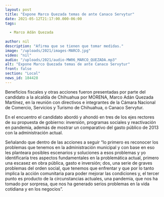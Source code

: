 ```yaml
---
layout: post
title: "Expone Marco Quezada temas de ante Canaco Servytur"
date: 2021-05-12T21:17:00.000-06:00
tags:
  
  - Marco Adán Quezada
  
author: nil
description: "Afirma que se tienen que tomar medidas."
image: "/uploads/2021/images-MARCO.jpg"
video: "nil"
audio: "/uploads/2021/audio-MW06_MARCO_QUEZADA.mp3"
alt: "Expone Marco Quezada temas de ante Canaco Servytur"
front: false
section: "Local"
news_id: 184428
---
```


Beneficios fiscales y otras acciones fueron presentadas por parte del candidato a la alcaldía de Chihuahua por MORENA, Marco Adán Quezada Martínez, en la reunión con directivos e integrantes de la Cámara Nacional de Comercio, Servicios y Turismo de Chihuahua, o Canaco Servytur. 

En el encuentro el candidato abordó y ahondó en tres de los ejes rectores de su propuesta de gobierno: inversión, programas sociales y reactivación en pandemia, además de mostrar un comparativo del gasto público de 2013 con la administración actual.

Señalando que dentro de las acciones a seguir “lo primero es reconocer los problemas que tenemos en la administración municipal y con base en eso les planteara posibles escenarios y soluciones a esos problemas y yo identificaría tres aspectos fundamentales en la problemática actual, primero una escasez en obra pública, gasto e inversión; dos, una serie de graves problemas del orden social, que tenemos que enfrentar y que por lo tanto implica la acción comunitaria para poder mejorar las condiciones y, el tercer punto es producto de la circunstancias actuales, una pandemia, que nos ha tomado por sorpresa, que nos ha generado serios problemas en la vida cotidiana y en los negocios”.
